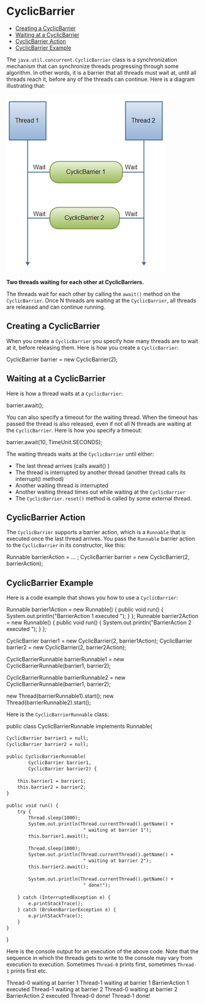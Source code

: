 CyclicBarrier
=============

*   [Creating a CyclicBarrier](#creating-a-cyclicbarrier)
*   [Waiting at a CyclicBarrier](#waiting-at-a-cyclicbarrier)
*   [CyclicBarrier Action](#cyclicbarrier-action)
*   [CyclicBarrier Example](#cyclicbarrier-example)


The `java.util.concurrent.CyclicBarrier` class is a synchronization mechanism that can synchronize threads progressing through some algorithm. In other words, it is a barrier that all threads must wait at, until all threads reach it, before any of the threads can continue. Here is a diagram illustrating that:

![Two threads waiting for each other at CyclicBarriers.](CyclicBarrier/cyclic-barrier.png)

**Two threads waiting for each other at CyclicBarriers.**

The threads wait for each other by calling the `await()` method on the `CyclicBarrier`. Once N threads are waiting at the `CyclicBarrier`, all threads are released and can continue running.

Creating a CyclicBarrier
------------------------

When you create a `CyclicBarrier` you specify how many threads are to wait at it, before releasing them. Here is how you create a `CyclicBarrier`:

CyclicBarrier barrier = new CyclicBarrier(2);

Waiting at a CyclicBarrier
--------------------------

Here is how a thread waits at a `CyclicBarrier`:

barrier.await();

You can also specify a timeout for the waiting thread. When the timeout has passed the thread is also released, even if not all N threads are waiting at the `CyclicBarrier`. Here is how you specify a timeout:

barrier.await(10, TimeUnit.SECONDS);

The waiting threads waits at the `CyclicBarrier` until either:

*   The last thread arrives (calls await() )
*   The thread is interrupted by another thread (another thread calls its interrupt() method)
*   Another waiting thread is interrupted
*   Another waiting thread times out while waiting at the `CyclicBarrier`
*   The `CyclicBarrier.reset()` method is called by some external thread.

CyclicBarrier Action
--------------------

The `CyclicBarrier` supports a barrier action, which is a `Runnable` that is executed once the last thread arrives. You pass the `Runnable` barrier action to the `CyclicBarrier` in its constructor, like this:

Runnable      barrierAction = ... ;
CyclicBarrier barrier       = new CyclicBarrier(2, barrierAction);

CyclicBarrier Example
---------------------

Here is a code example that shows you how to use a `CyclicBarrier`:

Runnable barrier1Action = new Runnable() {
    public void run() {
        System.out.println("BarrierAction 1 executed ");
    }
};
Runnable barrier2Action = new Runnable() {
    public void run() {
        System.out.println("BarrierAction 2 executed ");
    }
};

CyclicBarrier barrier1 = new CyclicBarrier(2, barrier1Action);
CyclicBarrier barrier2 = new CyclicBarrier(2, barrier2Action);

CyclicBarrierRunnable barrierRunnable1 =
        new CyclicBarrierRunnable(barrier1, barrier2);

CyclicBarrierRunnable barrierRunnable2 =
        new CyclicBarrierRunnable(barrier1, barrier2);

new Thread(barrierRunnable1).start();
new Thread(barrierRunnable2).start();

Here is the `CyclicBarrierRunnable` class:

public class CyclicBarrierRunnable implements Runnable{

    CyclicBarrier barrier1 = null;
    CyclicBarrier barrier2 = null;

    public CyclicBarrierRunnable(
            CyclicBarrier barrier1,
            CyclicBarrier barrier2) {

        this.barrier1 = barrier1;
        this.barrier2 = barrier2;
    }

    public void run() {
        try {
            Thread.sleep(1000);
            System.out.println(Thread.currentThread().getName() +
                                " waiting at barrier 1");
            this.barrier1.await();

            Thread.sleep(1000);
            System.out.println(Thread.currentThread().getName() +
                                " waiting at barrier 2");
            this.barrier2.await();

            System.out.println(Thread.currentThread().getName() +
                                " done!");

        } catch (InterruptedException e) {
            e.printStackTrace();
        } catch (BrokenBarrierException e) {
            e.printStackTrace();
        }
    }
}

Here is the console output for an execution of the above code. Note that the sequence in which the threads gets to write to the console may vary from execution to execution. Sometimes `Thread-0` prints first, sometimes `Thread-1` prints first etc.

Thread-0 waiting at barrier 1
Thread-1 waiting at barrier 1
BarrierAction 1 executed
Thread-1 waiting at barrier 2
Thread-0 waiting at barrier 2
BarrierAction 2 executed
Thread-0 done!
Thread-1 done!






